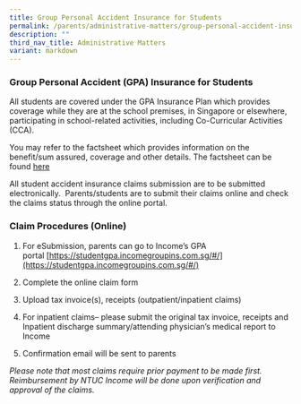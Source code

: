 ```yaml
---
title: Group Personal Accident Insurance for Students
permalink: /parents/administrative-matters/group-personal-accident-insurance/
description: ""
third_nav_title: Administrative Matters
variant: markdown
---
```

### Group Personal Accident (GPA) Insurance for Students

  

All students are covered under the GPA Insurance Plan which provides coverage while they are at the school premises, in Singapore or elsewhere, participating in school-related activities, including Co-Curricular Activities (CCA).

  

You may refer to the factsheet which provides information on the benefit/sum assured, coverage and other details. The factsheet can be found [here](/files/Parents/Admin%20Matters/Product_Fact_Sheet__Year_2024_May__Revised.pdf)

  

All student accident insurance claims submission are to be submitted electronically.  Parents/students are to submit their claims online and check the claims status through the online portal.

  

  

### Claim Procedures (Online)

1. For eSubmission, parents can go to Income’s GPA portal [https://studentgpa.incomegroupins.com.sg/#/](https://studentgpa.incomegroupins.com.sg/#/)

2. Complete the online claim form

3. Upload tax invoice(s), receipts (outpatient/inpatient claims)

4. For inpatient claims– please submit the original tax invoice, receipts and Inpatient discharge summary/attending physician’s medical report to Income

5. Confirmation email will be sent to parents

  

  

_Please note that most claims require prior payment to be made first. Reimbursement by NTUC Income will be done upon verification and approval of the claims._
